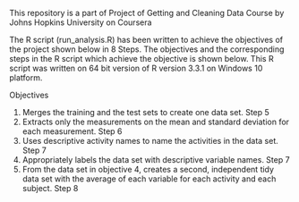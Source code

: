 This repository is a part of Project of Getting and Cleaning Data Course by Johns Hopkins University on Coursera
    
The R script (run_analysis.R) has been written to achieve the objectives of the project shown below in 8 Steps. The objectives and the corresponding steps in the R script which achieve the objective is shown below. This R script was written on 64 bit version  of R version 3.3.1 on Windows 10 platform.
    
Objectives  
 1) Merges the training and the test sets to create one data set. Step 5  
 2) Extracts only the measurements on the mean and standard deviation for each measurement. Step 6  
 3) Uses descriptive activity names to name the activities in the data set. Step 7  
 4) Appropriately labels the data set with descriptive variable names. Step 7  
 5) From the data set in objective 4, creates a second, independent tidy data set with the average of each variable for each activity and each subject. Step 8  
